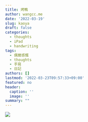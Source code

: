 ```yaml
---
title: 烤鴨
author: wangcc.me
date: '2022-03-19'
slug: kaoya
draft: false
categories:
  - thoughts
  - iPad
  - handwriting
tags:
  - 偶爾感慨
  - thoughts
  - 手寫
  - 日記
authors: []
lastmod: '2022-03-23T09:57:33+09:00'
featured: no
header:
  caption: ''
  image: ''
summary: ""
---
```


![](/post/2022-03-19iPadHandWriting_files/IMG_1146.JPG)